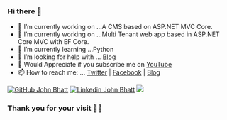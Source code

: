 ### Hi there 👋

<!--
**JohnBhatt/JohnBhatt** is a ✨ _special_ ✨ repository because its `README.md` (this file) appears on your GitHub profile.
-->

- 🔭 I’m currently working on ...A CMS based on ASP.NET MVC Core.
- 🔭 I’m currently working on ...Multi Tenant web app based in ASP.NET Core MVC with EF Core.
- 🌱 I’m currently learning ...Python
- 🤔 I’m looking for help with ... [Blog](https://DotNet.Guide)
- 🎥 Would Appreciate if you subscribe me on [YouTube](https://go.pyarb.com/PRBHindi)
- 📫 How to reach me: ... [Twitter](https://twitter.com/@JohnBhatt) | [Facebook](https://facebook.com/JohnBhatt) | [Blog](https://dotnet.guide)

[![GitHub John Bhatt](https://img.shields.io/github/followers/johnbhatt?label=follow&style=for-the-badge)](https://github.com/JohnBhatt)
[![Linkedin John Bhatt](https://img.shields.io/badge/LinkedIn-0077B5?style=for-the-badge&logo=Linkedin&logoColor=white&link=https://www.linkedin.com/in/johnbhatt/)](https://www.linkedin.com/in/johnbhatt/)
![](https://komarev.com/ghpvc/?username=johnbhatt&style=for-the-badge)

### Thank you for your visit 🙋‍♂️

